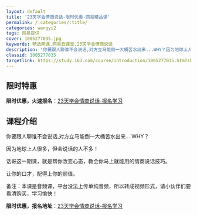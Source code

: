 ```yaml
---
layout: default
title: '23天学会情商说话-限时优惠-网易精品课'
permalink: /:categories/:title/
categories: wangyi2
tags: 网易提供
cover: 1005277035.jpg
keywords: 精选网课,网易云课堂,23天学会情商说话
description: '你要跟人聊谁不会说话,对方立马能倒一大桶苦水出来...WHY？因为地球上人很多，但会说话的人不多！话哥这一期课，就是帮你'
classid: 1005277035
targetlink: https://study.163.com/course/introduction/1005277035.htm?share=1&shareId=1025206652&utm_campaign=share&utm_medium=iphoneShare&utm_source=&utm_u=1025206652
---
```


## 限时特惠

**限时优惠，火速报名**：[23天学会情商说话-报名学习](https://study.163.com/course/introduction/1005277035.htm?share=1&shareId=1025206652&utm_campaign=share&utm_medium=iphoneShare&utm_source=&utm_u=1025206652)

## 课程介绍

你要跟人聊谁不会说话,对方立马能倒一大桶苦水出来... WHY？

因为地球上人很多，但会说话的人不多！

话哥这一期课，就是帮你改变心态，教会你马上就能用的情商说话技巧。

让你的口才，配得上你的颜值。



备注：本课是音频课，平台没法上传单纯音频，所以转成视频形式，请小伙伴们要看清购买，学习愉快！

**限时优惠，报名地址**：[23天学会情商说话-报名学习](https://study.163.com/course/introduction/1005277035.htm?share=1&shareId=1025206652&utm_campaign=share&utm_medium=iphoneShare&utm_source=&utm_u=1025206652)

